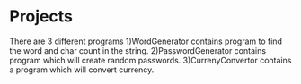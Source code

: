 # Projects
There are 3 different programs
1)WordGenerator contains program to find the word and char count in the string.
2)PasswordGenerator contains program which will create random passwords.
3)CurrenyConvertor contains a program which will convert currency.
